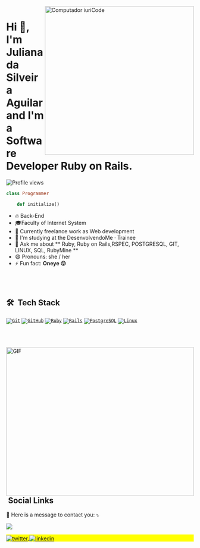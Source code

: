  <img src="https://raw.githubusercontent.com/MicaelliMedeiros/micaellimedeiros/master/image/computer-illustration.png" min-width="400px" max-width="400px" width="400px" align="right" alt="Computador iuriCode">


<h1 align="left">Hi 👋, I'm Juliana da Silveira Aguilar and I'm a Software Developer Ruby on Rails. </h1>
<p align="left"> <img src="https://komarev.com/ghpvc/?username=Juliasil&color=yellow" alt="Profile views" /> </p>

```ruby 
class Programmer

	def initialize() 
```

- 🔥 Back-End 
- :mortar_board:Faculty of Internet System 
- 🔭 Currently freelance work as  Web development
- 🌱 I'm studying at the DesenvolvendoMe · Trainee 
- 💬 Ask me about ** Ruby, Ruby on Rails,RSPEC, POSTGRESQL, GIT, LINUX, SQL, RubyMine ** 
- 😄 Pronouns: she / her 
- ⚡ Fun fact: **Oneye 😜**

<br><br>

## 🛠 &nbsp;Tech Stack


<code><a href="https://stackshare.io/git" target="_blank">![Git](https://img.shields.io/badge/Git-E34F26?style=for-the-badge&logo=git&logoColor=white)</a></code>
<code><a href="https://stackshare.io/github" target="_blank">![GitHub](https://img.shields.io/badge/GitHub-100000?style=for-the-badge&logo=github&logoColor=white)</a></code>
<code><a href="https://stackshare.io/ruby" target="_blank">![Ruby](https://img.shields.io/badge/Ruby-CC342D?style=for-the-badge&logo=ruby&logoColor=white)</a></code>
<code><a href="https://stackshare.io/rails" target="_blank">![Rails](https://img.shields.io/badge/Ruby_on_Rails-CC0000?style=for-the-badge&logo=ruby-on-rails&logoColor=white)</a></code>
<code><a href="https://stackshare.io/postgresql" target="_blank">![PostgreSQL](https://img.shields.io/badge/PostgreSQL-316192?style=for-the-badge&logo=postgresql&logoColor=white)</a></code>
<code><a href="https://stackshare.io/linux" target="_blank">![Linux](https://img.shields.io/badge/Linux-E34F26?style=for-the-badge&logo=linux&logoColor=black)</a></code>

<br><br>

<img align="right" alt="GIF" src="https://github.com/marcodotcastro/marcodotcastro/blob/master/code.gif?raw=true" width="100%" height="400px" />


<br><br>


## &nbsp;Social Links
<p align="left">
  💌 Here is a message to contact you: ⤵️
</p>


  <a href="#" alt="Gmail">
  <img src="https://img.shields.io/badge/-Gmail-FF0000?style=flat-square&labelColor=000000&logo=gmail&logoColor=white&link=julianasilveiraaguilar@gmail.com" /></a>

<p align="left" style="background:yellow">

<a href="https://twitter.com/Juliana66974649" target="_blank">
  <img align="center" src="https://img.shields.io/badge/-Juliasil-05122A?style=flat&logo=twitter" alt="twitter"/>  
</a>
<a href="https://www.linkedin.com/in/juliana-silveira-aguilar/" target="_blank">
  <img align="center" src="https://img.shields.io/badge/-Juliasil-05122A?style=flat&logo=linkedin" alt="linkedin"/>
</a>

</p>


<!--
**Juliasil/Juliasil** is a ✨ _special_ ✨ repository because its `README.md` (this file) appears on your GitHub profile.

Here are some ideas to get you started:

- 🔭   I’m currently working on ...
- 🌱 I’m currently - 🌱  lea
- 👯 I’m looking to collaborate on ...
- 🤔 I’m looking for help with ...
- 💬 Ask me about ...
- 📫 How to reach me: ...
- 😄 Pronouns: ...
- ⚡ Fun fact: ...
-->
